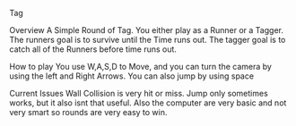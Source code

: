 Tag

Overview
A Simple Round of Tag. You either play as a Runner or a Tagger. The runners goal is to survive until the Time runs out. The tagger goal is to catch all of the Runners before time runs out.

How to play
You use W,A,S,D to Move, and you can turn the camera by using the left and Right Arrows. You can also jump by using space

Current Issues
Wall Collision is very hit or miss. Jump only sometimes works, but it also isnt that useful. Also the computer are very basic and not very smart so rounds are very easy to win.
